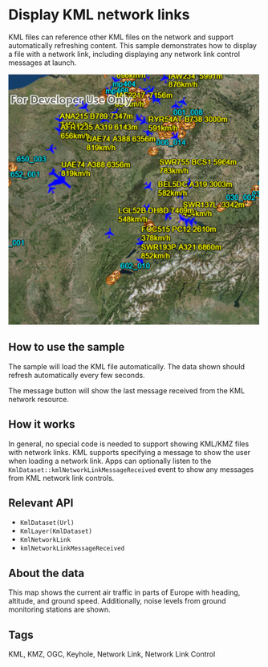 # Display KML network links

KML files can reference other KML files on the network and support automatically refreshing content. This sample demonstrates how to display a file with a network link, including displaying any network link control messages at launch.

![](screenshot.png)

## How to use the sample

The sample will load the KML file automatically. The data shown should refresh automatically every few seconds.

The message button will show the last message received from the KML network resource.

## How it works

In general, no special code is needed to support showing KML/KMZ files with network links. KML supports specifying a message to show the user when loading a network link. Apps can optionally listen to the `KmlDataset::kmlNetworkLinkMessageReceived` event to show any messages from KML network link controls.

## Relevant API

* `KmlDataset(Url)`
* `KmlLayer(KmlDataset)`
* `KmlNetworkLink`
* `kmlNetworkLinkMessageReceived`

## About the data

This map shows the current air traffic in parts of Europe with heading, altitude, and ground speed. Additionally, noise levels from ground monitoring stations are shown.

## Tags

KML, KMZ, OGC, Keyhole, Network Link, Network Link Control
